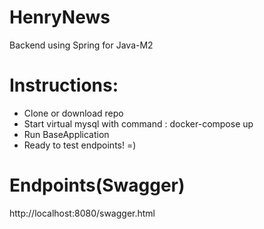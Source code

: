 # HenryNews
Backend using Spring for Java-M2 

# Instructions:
- Clone or download repo
- Start virtual mysql with command : docker-compose up
- Run BaseApplication
- Ready to test endpoints! =)

# Endpoints(Swagger)
http://localhost:8080/swagger.html


